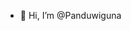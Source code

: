 - 👋 Hi, I’m @Panduwiguna

<!---
Panduwiguna/Panduwiguna is a ✨ special ✨ repository because its `README.md` (this file) appears on your GitHub profile.
You can click the Preview link to take a look at your changes.
--->
